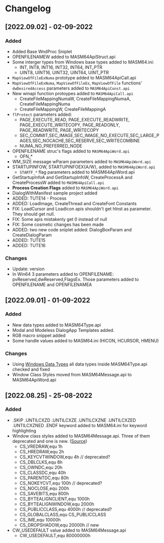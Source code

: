 # Changelog

## [2022.09.02] - 02-09-2022
### Added
* Added Base WndProc Sniplet
* OPENFILENAMEW added to MASM64ApiStruct.api
* Some interger types from Windows base types added to MASM64.ini:
  * INT, INT8, INT16, INT32, INT64, INT_PTR
  * UINT8, UINT16, UINT32, UINT64, UINT_PTR
* `MapViewOfFileExNuma` prototype added to MASM64ApiCall.api
* `MapViewOfFileExNuma`, `MapViewOfFileEx`, `MapViewOfFile` functions' `dwDesiredAccess` parameters added to `MASM64ApiConst.api`
* New winapi function protoypes added to `MASM64ApiCall.api`
  * CreateFileMappingNumaW, CreateFileMappingNumaA, CreateFileMappingNuma
  * CreateFileMappingW, CreateFileMappingA
* `flProtect` parameters added:
  * PAGE_EXECUTE_READ, PAGE_EXECUTE_READWRITE, PAGE_EXECUTE_WRITECOPY, PAGE_READONLY, PAGE_READWRITE, PAGE_WRITECOPY
  * SEC_COMMIT,SEC_IMAGE,SEC_IMAGE_NO_EXECUTE,SEC_LARGE_PAGES,SEC_NOCACHE,SEC_RESERVE,SEC_WRITECOMBINE
  * NUMA_NO_PREFERRED_NODE
* OPENFILENAME struc's flags added to `MASM64ApiWord.api`
  * OFN_*
* WM_SIZE message wParam parameters added to `MASM64ApiWord.api`
* STARTUPINFOW, STARTUPINFOEX{A/W}, added to `MASM64ApiWord.api`
  * `STARTF_*` flag parameters added to MASM64ApiWord.api
* GetStartupInfoA and GetStartupInfoW, CreateProcessA and CreateProcessW added to `MASM64ApiCall.api`
* **Process Creation Flags** added to `MASM64ApiWord.api`
* DialogWithManifest sample project added
* ADDED: TUTE14 - Process
* ADDED: LoadImage, CreateThread and CreateFont Constants
* FIX: LoadCursor and LoadIcon apis shouldn't get hInst as parameter. They should get null.
* FIX: Some apis mistakenly get 0 instead of null
* FIX: Some cosmetic changes has been made
* ADDED: two new code sniplet added: DialogBoxParam and CreateDialogParam
* ADDED: TUTE15
* ADDED: TUTE16

### Changes
* Update: version
* In Win64 3 parameters added to OPENFILENAME: pvReserved,dwReserved,FlagsEx. Those parameters added to OPENFILENAME and OPENFILENAMEA

## [2022.09.01] - 01-09-2022
### Added
* New data types added to MASM64Type.api
* Modal and Modeless DialogApp Templates added.
* RGB macro snippet added
* Some handle values added to MASM64.ini (HICON, HCURSOR, HMENU)

### Changes
* Using [Windows Data Types][web-msdocs-windows-data-types] all data types inside MASM64Type.api checked and fixed
* Window Class Styles moved from MASM64Message.api to MASM64ApiWord.api

## [2022.08.25] - 25-08-2022
### Added
* .SKIP .UNTILCXZD .UNTILCXZE .UNTILCXZNE .UNTILCXZED .UNTILCXZNED .ENDF keyword added to MASM64.ini for keyword highlighting
* Window class styles added to MASM64Message.api. Three of them deprecated and one is new. ([Source][web-msdocs-windows-class-styles])
  * CS_VREDRAW,equ 1h
  * CS_HREDRAW,equ 2h
  * CS_KEYCVTWINDOW,equ 4h      // deprecated?
  * CS_DBLCLKS,equ 8h
  * CS_OWNDC,equ 20h
  * CS_CLASSDC,equ 40h
  * CS_PARENTDC,equ 80h
  * CS_NOKEYCVT,equ 100h        // deprecated?
  * CS_NOCLOSE,equ 200h
  * CS_SAVEBITS,equ 800h
  * CS_BYTEALIGNCLIENT,equ 1000h
  * CS_BYTEALIGNWINDOW,equ 2000h
  * CS_PUBLICCLASS,equ 4000h    // deprecated?
  * CS_GLOBALCLASS,equ CS_PUBLICCLASS
  * CS_IME,equ 10000h
  * CS_DROPSHADOW,equ 20000h    // new
* CW_USEDEFAULT value added to MASM64Message.api
  * CW_USEDEFAULT,equ 80000000h


[web-msdocs-windows-data-types]: https://docs.microsoft.com/en-us/windows/win32/winprog/windows-data-types
[web-msdocs-windows-class-styles]: https://docs.microsoft.com/en-us/windows/win32/winmsg/window-class-styles